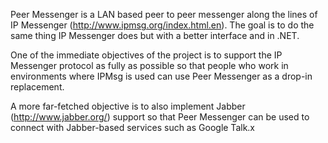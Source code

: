 Peer Messenger is a LAN based peer to peer messenger along the lines of IP Messenger (http://www.ipmsg.org/index.html.en). The goal is to do the same thing IP Messenger does but with a better interface and in .NET.

One of the immediate objectives of the project is to support the IP Messenger protocol as fully as possible so that people who work in environments where IPMsg is used can use Peer Messenger as a drop-in replacement.

A more far-fetched objective is to also implement Jabber (http://www.jabber.org/) support so that Peer Messenger can be used to connect with Jabber-based services such as Google Talk.x
